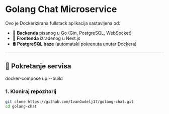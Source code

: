 # Golang Chat Microservice

Ovo je Dockerizirana fullstack aplikacija sastavljena od:
- 🧠 **Backenda** pisanog u Go (Gin, PostgreSQL, WebSocket)
- 💬 **Frontenda** izrađenog u Next.js
- 🛢️ **PostgreSQL baze** (automatski pokrenuta unutar Dockera)

---

## 🚀 Pokretanje servisa
docker-compose up --build

### 1. Kloniraj repozitorij

```bash
git clone https://github.com/IvanGudelj17/golang-chat.git
cd golang-chat
